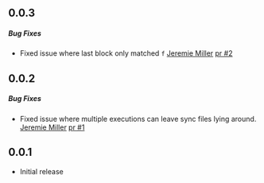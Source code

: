 ## 0.0.3

##### Bug Fixes

  * Fixed issue where last block only matched `f` [Jeremie Miller](https://github.com/quartzjer) [pr #2](https://github.com/clarkda/interfaces/pull/2)

## 0.0.2
##### Bug Fixes

  * Fixed issue where multiple executions can leave sync files lying around. [Jeremie Miller](https://github.com/quartzjer)  [pr #1](https://github.com/clarkda/interfaces/pull/1)
  
## 0.0.1 

  * Initial release

